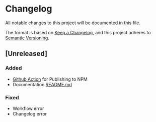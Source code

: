 # Changelog

All notable changes to this project will be documented in this file.

The format is based on [Keep a Changelog](https://keepachangelog.com/en/1.0.0/),
and this project adheres to [Semantic Versioning](https://semver.org/spec/v2.0.0.html).

## [Unreleased]

### Added
- [Github Action](.github/workflows/release_package.yml) for Publishing to NPM
- Documentation [README.md](README.md)

### Fixed
- Workflow error
- Changelog error